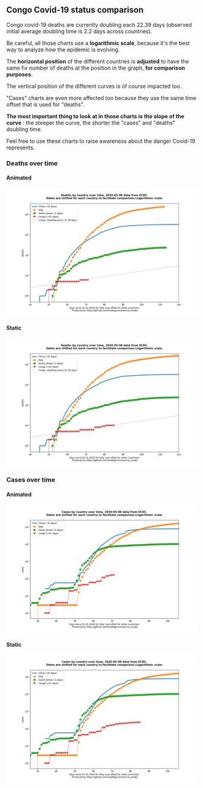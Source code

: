 ## Congo Covid-19 status comparison 

Congo covid-19 deaths are currently doubling each 22.39 days (observed initial average doubling time is 2.2 days across countries).



Be careful, all those charts use a **logarithmic scale**, because it's the best way to analyze how the epidemic is evolving.
 
The **horizontal position** of the different countries is **adjusted** to have the same fix number of deaths at the position in the graph, **for comparison purposes**.

The vertical position of the different curves is of course impacted too.

"Cases" charts are even more affected too because they use the same time offset that is used for "deaths".

**The most important thing to look at in those charts is the slope of the curve** : the steeper the curve, the shorter the "cases" and "deaths" doubling time.

Feel free to use these charts to raise awareness about the danger Covid-19 represents. 


 
### Deaths over time
 
#### Animated
![Congo covid-19 deaths animated chart](https://raw.githubusercontent.com/madlag/coronavirus_study/master/notebooks/graphs/2020-05-06/countries/Congo/2020-05-06_Congo_deaths.gif "Congo covid-19 deaths animated chart")   
 
#### Static
![Congo covid-19 deaths static chart](https://raw.githubusercontent.com/madlag/coronavirus_study/master/notebooks/graphs/2020-05-06/countries/Congo/2020-05-06_Congo_deaths.png "Congo covid-19 deaths static chart")   

 
### Cases over time
 
#### Animated
![Congo covid-19 cases animated chart](https://raw.githubusercontent.com/madlag/coronavirus_study/master/notebooks/graphs/2020-05-06/countries/Congo/2020-05-06_Congo_cases.gif "Congo covid-19 cases animated chart")   
 
#### Static
![Congo covid-19 cases static chart](https://raw.githubusercontent.com/madlag/coronavirus_study/master/notebooks/graphs/2020-05-06/countries/Congo/2020-05-06_Congo_cases.png "Congo covid-19 cases static chart")   


